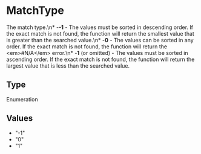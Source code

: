 # MatchType

The match type.\n* -**-1** - The values must be sorted in descending order. If the exact match is not found, the function will return the smallest value that is greater than the searched value.\n* -**0** - The values can be sorted in any order. If the exact match is not found, the function will return the &lt;em&gt;#N/A&lt;/em&gt; error.\n* -**1** (or omitted) - The values must be sorted in ascending order. If the exact match is not found, the function will return the largest value that is less than the searched value.

## Type

Enumeration

## Values

- "-1"
- "0"
- "1"
